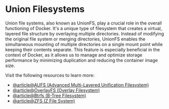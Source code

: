 # Union Filesystems

Union file systems, also known as UnionFS, play a crucial role in the overall functioning of Docker. It's a unique type of filesystem that creates a virtual, layered file structure by overlaying multiple directories. Instead of modifying the original file system or merging directories, UnionFS enables the simultaneous mounting of multiple directories on a single mount point while keeping their contents separate. This feature is especially beneficial in the context of Docker, as it allows us to manage and optimize storage performance by minimizing duplication and reducing the container image size.

Visit the following resources to learn more:

- [@article@AUFS (Advanced Multi-Layered Unification Filesystem)](http://aufs.sourceforge.net/)
- [@article@OverlayFS (Overlay Filesystem)](https://www.kernel.org/doc/html/latest/filesystems/overlayfs.html)
- [@article@Btrfs (B-Tree Filesystem)](https://btrfs.wiki.kernel.org/index.php/Main_Page)
- [@article@ZFS (Z File System)](https://zfsonlinux.org/)
